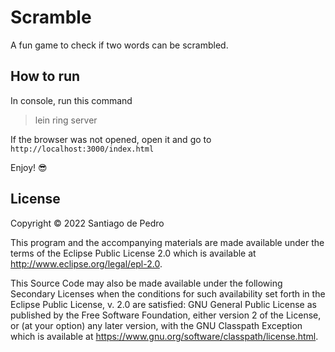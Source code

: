 # Scramble

A fun game to check if two words can be scrambled.

## How to run

In console, run this command
> lein ring server

If the browser was not opened, open it and go to `http://localhost:3000/index.html`

Enjoy! 😎

## License

Copyright © 2022 Santiago de Pedro

This program and the accompanying materials are made available under the
terms of the Eclipse Public License 2.0 which is available at
http://www.eclipse.org/legal/epl-2.0.

This Source Code may also be made available under the following Secondary
Licenses when the conditions for such availability set forth in the Eclipse
Public License, v. 2.0 are satisfied: GNU General Public License as published by
the Free Software Foundation, either version 2 of the License, or (at your
option) any later version, with the GNU Classpath Exception which is available
at https://www.gnu.org/software/classpath/license.html.
